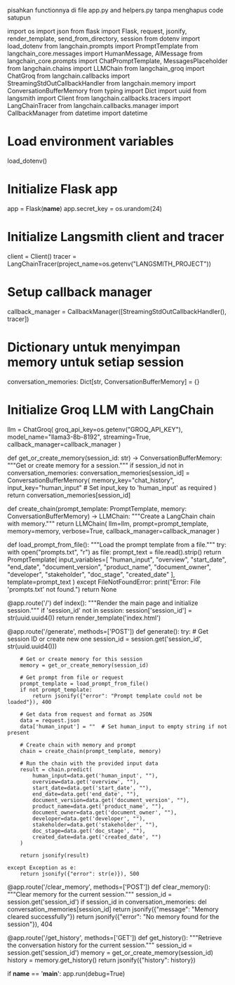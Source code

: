 pisahkan  functionnya di file app.py and helpers.py tanpa menghapus code satupun

import os
import json
from flask import Flask, request, jsonify, render_template, send_from_directory, session
from dotenv import load_dotenv
from langchain.prompts import PromptTemplate
from langchain_core.messages import HumanMessage, AIMessage
from langchain_core.prompts import ChatPromptTemplate, MessagesPlaceholder
from langchain.chains import LLMChain
from langchain_groq import ChatGroq
from langchain.callbacks import StreamingStdOutCallbackHandler
from langchain.memory import ConversationBufferMemory
from typing import Dict
import uuid
from langsmith import Client
from langchain.callbacks.tracers import LangChainTracer
from langchain.callbacks.manager import CallbackManager
from datetime import datetime


# Load environment variables
load_dotenv()

# Initialize Flask app
app = Flask(__name__)
app.secret_key = os.urandom(24)

# Initialize Langsmith client and tracer
client = Client()
tracer = LangChainTracer(project_name=os.getenv("LANGSMITH_PROJECT"))

# Setup callback manager
callback_manager = CallbackManager([StreamingStdOutCallbackHandler(), tracer])

# Dictionary untuk menyimpan memory untuk setiap session
conversation_memories: Dict[str, ConversationBufferMemory] = {}

# Initialize Groq LLM with LangChain
llm = ChatGroq(
    groq_api_key=os.getenv("GROQ_API_KEY"),
    model_name="llama3-8b-8192",
    streaming=True,
    callback_manager=callback_manager
)

def get_or_create_memory(session_id: str) -> ConversationBufferMemory:
    """Get or create memory for a session."""
    if session_id not in conversation_memories:
        conversation_memories[session_id] = ConversationBufferMemory(
            memory_key="chat_history",
            input_key="human_input"  # Set input_key to 'human_input' as required
        )
    return conversation_memories[session_id]

def create_chain(prompt_template: PromptTemplate, memory: ConversationBufferMemory) -> LLMChain:
    """Create a LangChain chain with memory."""
    return LLMChain(
        llm=llm,
        prompt=prompt_template,
        memory=memory,
        verbose=True,
        callback_manager=callback_manager
    )


def load_prompt_from_file():
    """Load the prompt template from a file."""
    try:
        with open("prompts.txt", "r") as file:
            prompt_text = file.read().strip()
            return PromptTemplate(
                input_variables=[
                    "human_input", "overview", "start_date", "end_date", "document_version",
                    "product_name", "document_owner", "developer",
                    "stakeholder", "doc_stage", "created_date"
                ],
                template=prompt_text
            )
    except FileNotFoundError:
        print("Error: File 'prompts.txt' not found.")
        return None

@app.route('/')
def index():
    """Render the main page and initialize session."""
    if 'session_id' not in session:
        session['session_id'] = str(uuid.uuid4())
    return render_template('index.html')

@app.route('/generate', methods=['POST'])
def generate():
    try:
        # Get session ID or create new one
        session_id = session.get('session_id', str(uuid.uuid4()))
        
        # Get or create memory for this session
        memory = get_or_create_memory(session_id)
        
        # Get prompt from file or request
        prompt_template = load_prompt_from_file()
        if not prompt_template:
            return jsonify({"error": "Prompt template could not be loaded"}), 400

        # Get data from request and format as JSON
        data = request.json
        data['human_input'] = ""  # Set human_input to empty string if not present

        # Create chain with memory and prompt
        chain = create_chain(prompt_template, memory)

        # Run the chain with the provided input data
        result = chain.predict(
            human_input=data.get('human_input', ""), 
            overview=data.get('overview', ""),
            start_date=data.get('start_date', ""),
            end_date=data.get('end_date', ""),
            document_version=data.get('document_version', ""),
            product_name=data.get('product_name', ""),
            document_owner=data.get('document_owner', ""),
            developer=data.get('developer', ""),
            stakeholder=data.get('stakeholder', ""),
            doc_stage=data.get('doc_stage', ""),
            created_date=data.get('created_date', "")
        )

        return jsonify(result)

    except Exception as e:
        return jsonify({"error": str(e)}), 500

@app.route('/clear_memory', methods=['POST'])
def clear_memory():
    """Clear memory for the current session."""
    session_id = session.get('session_id')
    if session_id in conversation_memories:
        del conversation_memories[session_id]
        return jsonify({"message": "Memory cleared successfully"})
    return jsonify({"error": "No memory found for the session"}), 404

@app.route('/get_history', methods=['GET'])
def get_history():
    """Retrieve the conversation history for the current session."""
    session_id = session.get('session_id')
    memory = get_or_create_memory(session_id)
    history = memory.get_history()
    return jsonify({"history": history})



if __name__ == '__main__':
    app.run(debug=True)